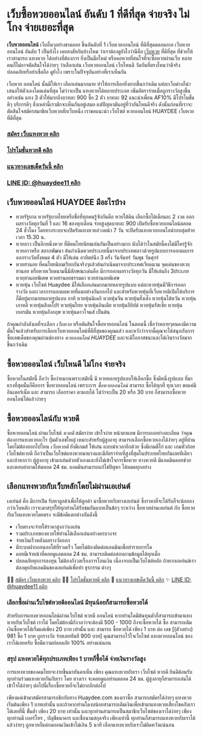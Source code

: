 # เว็บซื้อหวยออนไลน์ อันดับ 1 ที่ดีที่สุด จ่ายจริง ไม่โกง จ่ายเยอะที่สุด

 **เว็บหวยออนไลน์** เว็บอื่นๆอย่างขาดลอย ขึ้นอันดับที่ 1 เว็บหวยออนไลน์ ที่ดีที่สุดตลอดกาล
 เว็บหวยออนไลน์ อันดับ 1 เป็นยังไง เคยสงสัยกันบ้างไหม ว่าเราต้องดูยังไงว่านีคือ [เว็บหวย](https://huaydee.net/) ที่ดีที่สุด ที่ช่วยให้เราสามารถ แทงหวย ได้อย่างที่ต้องการ ยิ่งเป็นมือใหม่ หรือคอหวยที่สนใจที่จะซื้อหวยผ่านเว็บ หลายคนก็ไม่อาจตัดสินใจได้ง่ายๆ ว่าเลือกเล่น เว็บหวยออนไลน์ เว็บไหนดี วัดกันที่ตรงไหนว่าดีจริง ปลอดภัยหรือย่าเชื่อถือ ดูยังไง เพราะในปัจจุบันอย่างที่เราเห็นกัน

เว็บหวย ออนไลน์ นั้นมีให้เรา เลือกเล่นมากมาย ทำให้การเลือกยิ่งยากขึ้นกว่าเดิม แต่ละเว็บต่างก็นำเสนอให้ตัวเองโดดเด่นที่สุด ไม่ว่าจะเป็น แทงหวยได้หลายประเภท เพิ่มอัตราจ่ายเมื่อถูกรางวัลสูงขึ้นอย่างเช่น แทง 3 ตัวให้มากถึงบาทละ  900 ซื้อ 2 ตัว บาทละ 92 แนะนำเพื่อน AF10% มีโปรโมชั่นดีๆ บริการดีๆ สิ่งเหล่านี้เรามักจะเห็นกันอยู่เสมอ แต่ปัญหามันอยู่ที่ว่าอันไหนดีจริง ดังนั้นก่อนที่เราจะตัดสินใจสมัครสมาชิกเว็บหวยสักเว็บหนึ่ง เราขอแนะนำ เว็บไซต์ หวยออนไลน์ HUAYDEE เว็บหวย ที่ดีที่สุด


###  [สมัคร เว็บแทงหวย คลิก](https://huaydee.net/home/register/ "สมัครเว็บแทงหวย")

###  [โปรโมชั่นหวยดี คลิก](https://huaydee.net/home/promotion/)

###  [แนวทางเลขเด็ดวันนี้ คลิก](https://huaydee.net/)

###  [LINE ID: @huaydee11 คลิก](https://line.me/R/ti/p/@huaydee)

## เว็บหวยออนไลน์ HUAYDEE มีอะไรบ้าง
- หวยรัฐบาล หวยรัฐบาลไทยหรือชื่อที่ทุกคนรู้จักกันคือ หวยใต้ดิน เลือกซื้อได้เดือนละ 2 งวด ออกผลรางวัลทุกวันที่ 1 และ 16 ของทุกเดือน จ่ายสูงสุดบาทละ 900 เปิดรับซื้อหวยออนไลน์ตลอด 24 ชั่วโมง โดยทางระบบจะเปิดรับแทงหวยล่วงหน้า 7 วัน จะปิดรับแทงหวยออนไลน์รอบสุดท้าย เวลา 15.30 น.
- หวยลาว เป็นอีกหนึ่งหวย ที่มีคนไทยนิยมเล่นกันเป็นอย่างมาก นับได้ว่าในสมัยนี้คงไม่มีใครรู้จักหวยลาวหรือ สลากพัฒนา ต้นกำเนิดหวยประเภทนี้มาจากประเทศลาวด้วยรูปแบบการออกผลการออกรางวัลทั้งหมด 4 ตัว มีให้เล่น อาทิตย์นึง 3 ครั่ง วันจันทร์ วันพุธ วันศุกร์
- หวยฮานอย ที่คนไทยนิยมเรียกกันจริงๆแล้วต้นกำเนิดมาจากประเทศเวียดนาม จุดเด่นของหวยฺฮานอย หรือหวยเวียดนามนี้มีลักษณะเด่นคือ มีการออกผลรางวัลทุกวัน มีให้เล่นถึง 3ประเภท หวยฺฮานอยพิเศษ หวยฮานอยธรรมดา หวยฮานอยพิเศษ
- หวยหุ้น เว็บไซต์ Huaydee มีให้เลือกเล่นมากมายหลายรูปแบบ แต่ละหวยหุ้นมีวิธีการออกรางวัล และเวลาการออกผลหวยที่แตกต่างกันออกไป และสำหรับหวยหุ้นที่เว็บหวยดีเปิดให้บริการก็มีอยู่มากมายหลายรูปแบบ อาทิ หวยหุ้นนิเคอิ หวยหุ้นจีน หวยหุ้นฮั่งเส็ง หวยหุ้นไต้หวัน หวยหุ้นเกาหลี หวยหุ้นสิงคโปร์ หวยหุ้นไทย หวยหุ้นอินเดีย หวยหุ้นอียิปต์ หวยหุ้นรัสเซีย หวยหุ้นเยอรมัน หวยหุ้นอังกฤษ หวยหุ้นดาวโจนส์ เป็นต้น

ถ้าคุณกำลังลังเลที่จะเลือก *เว็บหวย* หรือตัดสินใจซื้อหวยออนไลน์ ในตอนนี้ เชื่อว่าหลายๆคนคงมีความมั่นใจแล้วสำหรับการเลือกเว็บหวยออนไลน์ที่ดีที่สุดของคุณแล้ว และหวังว่าจากนี้คุณจะได้สนุกกับการซื้อเลขเด็ดของคุณผ่านช่องทาง *หวยออนไลน์ HUAYDEE* และจะมีโอกาสชนะและได้เงินรางวัลมากขึ้นกว่าเดิม

## ซื้อหวยออนไลน์ เว็บไหนดี ไม่โกง จ่ายจริง

ซื้อหวยในสมัยนี้ ถือว่า ซื้อง่ายมากเพราะสมัยนี้ มี หวยหลายรูปแบบให้เลือกซื้อ ซึ่งมีหนึ่งรูปแบบ ที่มาแรงที่สุดนั้นก็คือการ ซื้อหวยออนไลน์ เพราะการ *ซื้อหวยออนไลน์* สามารถ ซื้อได้ทุกที่ ทุกเวลา ขอแค่มีอินเตอร์เน็ต และ สามารถ เลือกราคา ตามงบได้ ไม่ว่าจะเป็น 20 หรือ 30 บาท ก็สามารถซื้อหวยออนไลน์ได้แล้วง่ายๆ


## ซื้อหวยออนไลน์กับ หวยดี

ซื้อหวยออนไลน์ ผ่านเว็บไซต์ *หวยดี* สมัครง่าย เข้าใจง่าย หน้าตาแอพ มีการบอกอย่างละเอียด ว่าคุณต้องการแทงหวยอะไร ปุ่มตัวเลขใหญ่ เหมาะสำหรับผู้สูงอายุ สามารถเลือกซื้อหวยเองได้ง่ายๆ อยู่ที่บ้านโดยไม่ต้องออกไปไหน *เว็บหวยดี* ยังมีเกมส์ ให้เล่น แบบฆ่าเวลาอีกด้วย ซึ่งมีเกมตีไก่ และ เกมหัวก้อย เว็บไซต์หวยดี ถือว่าเป็นเว็บไซต์แทงหวยมาแรงและมีอัตราจ่ายที่สูงที่สุดในประเทศไทยกันเลยทีเดียว และถ้าหากว่า ผู้สูงอายุ เข้ามาเล่นด้วยตัวเองและยังไม่เข้าใจการซื้อหวย ทางหวยดี มีแอดมินคอยช่วยและตอบคำถามให้ตลอด 24 ชม. แอดมินสามารถแก้ไขปัญหา ได้หมดทุกอย่าง

## เลือกแทงหวยกับเว็บหลักโดยไม่ผ่านเอเย่นต์

เอเย่นต์ คือ มีการเปิด รับหาลูกค้าเพื่อให้ลูกค้า มาซื้อหวยกับทางเอเย่นต์ ซึ่งราคาที่จะได้รับก็จะน้อยลงกว่าเว็บหลัก เราจะมาสรุปให้ทุกท่านได้รับชมกันแบบเป็นข้อๆ ระหว่าง ซื้อหวยผ่านเอเย่นต์ กับ ซื้อหวยกับเว็บแทงหวยโดยตรง จะมีข้อดีแตกต่างกันดังนี้

- เว็บตรงจะจ่ายให้ราคาสูงกว่าเอเย่น
- รวมประเภทของหวยให้ท่านได้เลือกเล่นอย่างครบวงจร
- จ่ายเงินเร็วหลังผลรางวัลออก
- มีระบบฝากถอนออโต้ที่รวดเร็ว โดยไม่ต้องติดต่อแอดมินเพื่อทำรายการใด
- คอยมีเจ้าหน้าที่คอยดูแลตลอด 24 ชม. สามารถติดต่อสอบถามข้อมูลได้ทุกเมื่อ
- ปลอดภัยทุกการลงทุน ไม่ต้องกังวลเรื่องการโอนเงิน เนื่องจากเป็นเว็บไซต์หลัก ถ้าหากเอเย่นต์เราต้องคุยกับแอดมินของเอเย่นต์เพื่อทำ ธุรกรรม ต่างๆ

👨‍🚀 [สมัคร เว็บแทงหวย คลิก](https://huaydee.net/home/register/ "สมัครเว็บแทงหวย")
👩‍⚖️ [โปรโมชั่นหวยดี คลิก](https://huaydee.net/home/promotion/)
🧝 [แนวทางเลขเด็ดวันนี้ คลิก](https://huaydee.net/)
✨ [LINE ID: @huaydee11 คลิก](https://line.me/R/ti/p/@huaydee)

### เลือกซื้อผ่านเว็บไซต์หวยดีออนไลน์ มีทุนน้อยก็สามารถซื้อหวยได้
สำหรับการแทงหวยออนไลน์ผ่านเว็บไซต์ หวยดี ออนไลน์ หากท่านใดมีต้นทุนต่ำก็สามารถเข้ามาแทงหวยกับเว็บไซต์ เราได้ โดยไม่ต้องมีกังวลว่าจะต้องมี 500 - 1000 ถึงจะซื้อหวยได้ ซื้อ สามารถเติมเงินซื้อหวยได้เริ่มแค่เพียง 20 บาท เท่านั้น และ สามารถ ซื้อหวยได้ เพียง 1 บาท ต่อ เลข [(ตัวอย่าง) 981 ซื้อ 1 บาท ถูกรางวัล จ่ายเลยทันที 900 บาท] คุณสามารถไว้ใจเว็บไซต์ แทงหวยออนไลน์ ของเราได้เลยครับ ซื้อมีความปลอดภัย 100% อย่างแน่นอน

### สรุป แทงหวยได้ทุกประเภทเพียง 1 บาทก็ซื้อได้ จ่ายเงินรางวัลสูง
การแทงหวยของคนไทยจะง่ายขึ้นมาทันตาเห็น เพียง คุณแทงหวยกับเรา เว็บไซต์ หวยดี ยินดีต้อนรับทุกท่านร่วมแทงหวยกันกับเรา โดย ทางเรา จะคอยดูแลท่านตลอด 24 ชม. ผู้สูงอายุก็สามารถเล่นได้เข้าใจได้ง่ายๆ ต่อไปนี้เรื่องซื้อหวยก็จะไม่ยากอีกต่อไป

เพียงแค่เข้ามาสมัครสามารถชิกกับทาง Huaydee.com ของเราซื้อ สามารถสมัครได้ง่ายๆ แทงหวยเริ่มต้นเพียง 1 บาทเท่านั้น และถ้าหากท่านใดงบน้อยสามารถเติมเงินเพื่อเข้ามาแทงหวยเสี่ยงโชคกับเราได้เลยที่นี่ ขั้นต่ำ เพียง 20 บาท เท่านั้น และทุกท่านสามารถเป็นสมาชิกเว็บไซต์ของเราได่ง่ายๆ เพียงทุกท่านมี เบอร์โทร , บัญชีธนาคาร และชื่อนามสกุลจริง เพียงเท่านี้ ทุกท่านก็สามารถแทงหวยกับเราได้แล้วง่ายๆ ถูกหวยก็แค่กดถอนเงินเข้าไม่เกิน 5 นาที เลือกแทงหวยกับเราไม่ผิดหวังแน่นอน
